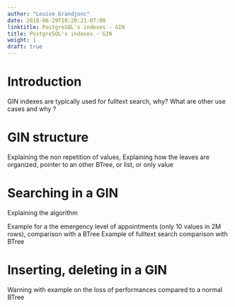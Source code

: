 ```yaml
---
author: "Louise Grandjonc"
date: 2018-06-29T10:20:21-07:00
linktitle: PostgreSQL's indexes - GIN
title: PostgreSQL's indexes - GIN
weight: 1
draft: true
---
```


# Introduction

GIN indexes are typically used for fulltext search, why? What are other use cases and why ?

# GIN structure

Explaining the non repetition of values,
Explaining how the leaves are organized, pointer to an other BTree, or list, or only value

# Searching in a GIN

Explaining the algorithm

Example for a the emergency level of appointments (only 10 values in 2M rows), comparison with a BTree
Example of fulltext search comparison with BTree

# Inserting, deleting in a GIN

Warning with example on the loss of performances compared to a normal BTree